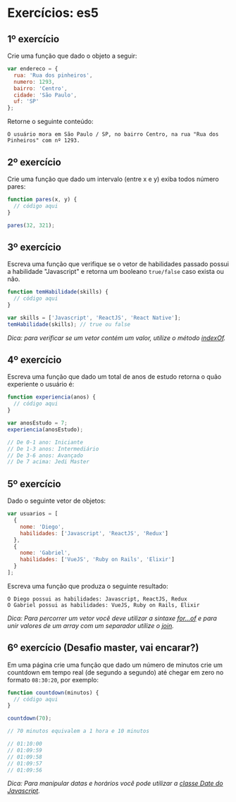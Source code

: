 # Exercícios: es5

## 1º exercício

Crie uma função que dado o objeto a seguir:

```js
var endereco = {
  rua: 'Rua dos pinheiros',
  numero: 1293,
  bairro: 'Centro',
  cidade: 'São Paulo',
  uf: 'SP'
};
```

Retorne o seguinte conteúdo:

```
O usuário mora em São Paulo / SP, no bairro Centro, na rua "Rua dos Pinheiros" com nº 1293.
```

## 2º exercício

Crie uma função que dado um intervalo (entre x e y) exiba todos número pares:

```js
function pares(x, y) {
  // código aqui
}

pares(32, 321);
```

## 3º exercício

Escreva uma função que verifique se o vetor de habilidades passado possui a habilidade "Javascript" e retorna um booleano ```true/false``` caso exista ou não.

```js
function temHabilidade(skills) {
  // código aqui
}

var skills = ['Javascript', 'ReactJS', 'React Native'];
temHabilidade(skills); // true ou false
```

_Dica: para verificar se um vetor contém um valor, utilize o método [indexOf](https://developer.mozilla.org/pt-BR/docs/Web/JavaScript/Reference/Global_Objects/Array/indexOf)._

## 4º exercício

Escreva uma função que dado um total de anos de estudo retorna o quão experiente o usuário é:

```js
function experiencia(anos) {
  // código aqui
}

var anosEstudo = 7;
experiencia(anosEstudo);

// De 0-1 ano: Iniciante
// De 1-3 anos: Intermediário
// De 3-6 anos: Avançado
// De 7 acima: Jedi Master
```

## 5º exercício

Dado o seguinte vetor de objetos:

```js
var usuarios = [
  {
    nome: 'Diego',
    habilidades: ['Javascript', 'ReactJS', 'Redux']
  },
  {
    nome: 'Gabriel',
    habilidades: ['VueJS', 'Ruby on Rails', 'Elixir']
  }
];
```

Escreva uma função que produza o seguinte resultado:

```
O Diego possui as habilidades: Javascript, ReactJS, Redux
O Gabriel possui as habilidades: VueJS, Ruby on Rails, Elixir
```

_Dica: Para percorrer um vetor você deve utilizar a sintaxe [for...of](https://developer.mozilla.org/pt-BR/docs/Web/JavaScript/Reference/Statements/for...of) e para unir valores de um array com um separador utilize o [join](https://developer.mozilla.org/pt-BR/docs/Web/JavaScript/Reference/Global_Objects/Array/join)._

## 6º exercício (Desafio master, vai encarar?)

Em uma página crie uma função que dado um número de minutos crie um countdown em tempo real (de segundo a segundo) até chegar em zero no formato ```08:30:20```, por exemplo:

```js
function countdown(minutos) {
  // código aqui
}

countdown(70);

// 70 minutos equivalem a 1 hora e 10 minutos

// 01:10:00
// 01:09:59
// 01:09:58
// 01:09:57
// 01:09:56
```

_Dica: Para manipular datas e horários você pode utilizar a [classe Date do Javascript](https://developer.mozilla.org/pt-BR/docs/Web/JavaScript/Reference/Global_Objects/Date)._